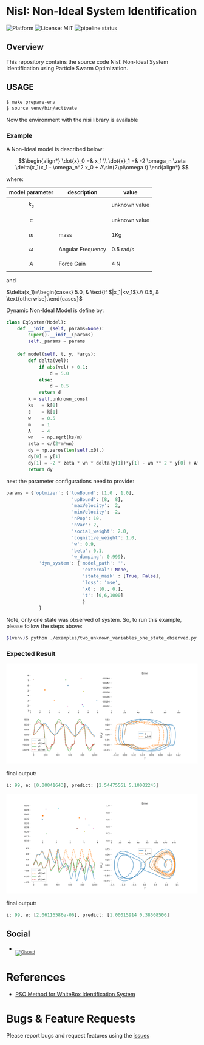 # NisI: Non-Ideal System Identification

![Platform](https://img.shields.io/badge/platform-python-lightgrey.svg?style=flat)
![License: MIT](https://img.shields.io/badge/License-MIT-yellow.svg)
![pipeline status](https://gitlab.com/jeferson.lima/nisi/badges/main/pipeline.svg)


## Overview
This repository contains the source code NisI: Non-Ideal System Identification using Particle Swarm Optimization.

## USAGE

```bash
$ make prepare-env
$ source venv/bin/activate
```
Now the environment with the nisi library is available

### Example
A Non-Ideal model is described below:
```math
\begin{align*}
\dot{x}_0 =& x_1 \\
\dot{x}_1 =& -2 \omega_n \zeta \delta(x_1)x_1 - \omega_n^2 x_0 + A\sin(2\pi\omega t)
\end{align*}

```

where: 

|model parameter| description| value|
|---|---|---|
|$$k_s$$| |unknown value|
|$$c$$ ||unknown value|
|$$m$$ |mass|1Kg|
|$$\omega$$ |Angular Frequency|0.5 rad/s|
|$$A$$ | Force Gain|4 N|

and

$`\delta(x_1)=\begin{cases}  5.0, & \text{if $|x_1|<v_1$}.\\   0.5, & \text{otherwise}.\end{cases}`$

Dynamic Non-Ideal Model is define by:

```python
class EqSystem(Model):
    def __init__(self, params=None):
        super().__init__(params)
        self._params = params

    def model(self, t, y, *args):
        def delta(vel):
            if abs(vel) > 0.1:
                d = 5.0
            else:
                d = 0.5
            return d
        k = self.unknown_const
        ks   = k[0]
        c    = k[1]
        w    = 0.5
        m    = 1
        A    = 4
        wn   = np.sqrt(ks/m)
        zeta = c/(2*m*wn)
        dy = np.zeros(len(self.x0),)
        dy[0] = y[1]
        dy[1] = -2 * zeta * wn * delta(y[1])*y[1] - wn ** 2 * y[0] + A*np.sin(2*np.pi*w*t)
        return dy
```
next the parameter configurations need to provide:
```python
params = {'optmizer': {'lowBound': [1.0 , 1.0],
                        'upBound': [8,  8],
                        'maxVelocity':  2, 
                        'minVelocity': -2,
                        'nPop': 10,
                        'nVar': 2,
                        'social_weight': 2.0,
                        'cognitive_weight': 1.0,
                        'w': 0.9,
                        'beta': 0.1,
                        'w_damping': 0.999},
            'dyn_system': {'model_path': '',
                            'external': None,
                            'state_mask' : [True, False],
                            'loss': 'mse',
                            'x0': [0., 0.],
                            't': [0,6,1000]
                            }
            }
```
Note, only one state was observed of system.
So, to run this example, please follow the steps above:

```bash
$(venv)$ python ./examples/two_unknown_variables_one_state_observed.py
```

### Expected Result

![](images/generic_problem.gif)

final output:

```python
i: 99, e: [0.00041643], predict: [2.54475561 5.10002245]
```

![](images/duffing_problem.gif)

final output:

```python
i: 99, e: [2.06116586e-06], predict: [1.00015914 0.38508506]
```


## Social

* <sub><sub>[![Discord](https://img.shields.io/discord/1163988043536011344?logo=discord&logoColor=white)](https://discord.gg/c4yWGHcAeM)</sub></sub>

# References
* [PSO Method for WhiteBox Identification System](https://gitlab.com/jeferson.lima/wbident)

# Bugs & Feature Requests
Please report bugs and request features using the [issues](https://gitlab.com/jeferson.lima/nisi/-/issues)
